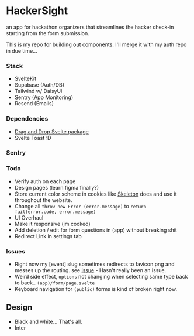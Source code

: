 # HackerSight
an app for hackathon organizers that streamlines the hacker check-in starting from the form submission.

This is my repo for building out components. I'll merge it with my auth repo in due time...

### Stack 
- SvelteKit
- Supabase (Auth/DB)
- Tailwind w/ DaisyUI
- Sentry (App Monitoring)
- Resend (Emails)

### Dependencies 
- [Drag and Drop Svelte package](https://www.npmjs.com/package/svelte-dnd-action)
- Svelte Toast :D 

### Sentry


### Todo
- Verify auth on each page
- Design pages (learn figma finally?)
- Store current color scheme in cookies like [Skeleton](https://www.skeleton.dev/docs/get-started) does and use it throughout the website.
- Change all `throw new Error (error.message)` to `return fail(error.code, error.message)`
- UI Overhaul
- Make it responsive (im cooked)
- Add deletion / edit for form questions in (app) without breaking shit
- Redirect Link in settings tab


### Issues
- Right now my [event] slug sometimes redirects to favicon.png and messes up the routing. see [issue](https://github.com/sveltejs/kit/issues/3748) - Hasn't really been an issue.
- Weird side effect, `options` not changing when selecting same type back to back.. `(app)/form/page.svelte`
- Keyboard navigation for `(public)` forms is kind of broken right now.


## Design
- Black and white... That's all.
- Inter